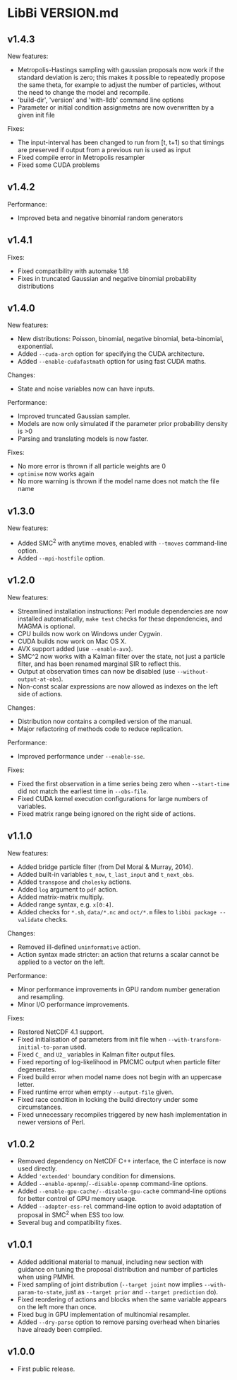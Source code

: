 LibBi VERSION.md
================

v1.4.3
------

New features:

* Metropolis-Hastings sampling with gaussian proposals now work if the standard deviation is zero; this makes it possible to repeatedly propose the same theta, for example to adjust the number of particles, without the need to change the model and recompile.
* 'build-dir', 'version' and 'with-lldb' command line options
* Parameter or initial condition assignmetns are now overwritten by a given init file

Fixes:

* The input-interval has been changed to run from [t, t+1) so that timings are preserved if output from a previous run is used as input
* Fixed compile error in Metropolis resampler
* Fixed some CUDA problems

v1.4.2
------

Performance:

* Improved beta and negative binomial random generators

v1.4.1
------

Fixes:

* Fixed compatibility with automake 1.16
* Fixes in truncated Gaussian and negative binomial probability distributions

v1.4.0
------

New features:

* New distributions: Poisson, binomial, negative binomial, beta-binomial, exponential.
* Added `--cuda-arch` option for specifying the CUDA architecture.
* Added `--enable-cudafastmath` option for using fast CUDA maths.

Changes:

* State and noise variables now can have inputs.

Performance:

* Improved truncated Gaussian sampler.
* Models are now only simulated if the parameter prior probability density is >0
* Parsing and translating models is now faster.

Fixes:

* No more error is thrown if all particle weights are 0
* `optimise` now works again
* No more warning is thrown if the model name does not match the file name

v1.3.0
------

New features:

* Added SMC$^2$ with anytime moves, enabled with `--tmoves` command-line option.
* Added `--mpi-hostfile` option.

v1.2.0
------

New features:

* Streamlined installation instructions: Perl module dependencies are now
  installed automatically, `make test` checks for these dependencies, and
  MAGMA is optional.
* CPU builds now work on Windows under Cygwin.
* CUDA builds now work on Mac OS X.
* AVX support added (use `--enable-avx`).
* SMC^2 now works with a Kalman filter over the state, not just a particle
  filter, and has been renamed marginal SIR to reflect this.
* Output at observation times can now be disabled (use
  `--without-output-at-obs`).
* Non-const scalar expressions are now allowed as indexes on the left side of
  actions.

Changes:

* Distribution now contains a compiled version of the manual.
* Major refactoring of methods code to reduce replication.

Performance:

* Improved performance under `--enable-sse`.

Fixes:

* Fixed the first observation in a time series being zero when `--start-time`
  did not match the earliest time in `--obs-file`.
* Fixed CUDA kernel execution configurations for large numbers of variables.
* Fixed matrix range being ignored on the right side of actions.


v1.1.0
------

New features:

* Added bridge particle filter (from Del Moral & Murray, 2014).
* Added built-in variables `t_now`, `t_last_input` and `t_next_obs`.
* Added `transpose` and `cholesky` actions.
* Added `log` argument to `pdf` action.
* Added matrix-matrix multiply.
* Added range syntax, e.g. `x[0:4]`.
* Added checks for `*.sh`, `data/*.nc` and `oct/*.m` files to
  `libbi package --validate` checks.

Changes:

* Removed ill-defined `uninformative` action.
* Action syntax made stricter: an action that returns a scalar cannot be
  applied to a vector on the left.

Performance:

* Minor performance improvements in GPU random number generation and
  resampling.
* Minor I/O performance improvements.

Fixes:

* Restored NetCDF 4.1 support.
* Fixed initialisation of parameters from init file when
  `--with-transform-initial-to-param` used.
* Fixed `C_` and `U2_` variables in Kalman filter output files.
* Fixed reporting of log-likelihood in PMCMC output when particle filter
  degenerates.
* Fixed build error when model name does not begin with an uppercase letter.
* Fixed runtime error when empty `--output-file` given.
* Fixed race condition in locking the build directory under some
  circumstances.
* Fixed unnecessary recompiles triggered by new hash implementation in newer
  versions of Perl.

v1.0.2
------

* Removed dependency on NetCDF C++ interface, the C interface is now used
  directly.
* Added `'extended'` boundary condition for dimensions.
* Added `--enable-openmp`/`--disable-openmp` command-line options.
* Added `--enable-gpu-cache/--disable-gpu-cach`e command-line options for better
  control of GPU memory usage.
* Added `--adapter-ess-rel`  command-line option to avoid adaptation of proposal
  in SMC$^2$ when ESS too low.
* Several bug and compatibility fixes.

v1.0.1
------

* Added additional material to manual, including new section with guidance on
  tuning the proposal distribution and number of particles when using PMMH.
* Fixed sampling of joint distribution (`--target joint` now implies
  `--with-param-to-state`, just as `--target prior` and `--target prediction`
  do).
* Fixed reordering of actions and blocks when the same variable appears on
  the left more than once.
* Fixed bug in GPU implementation of multinomial resampler.
* Added `--dry-parse` option to remove parsing overhead when binaries have
  already been compiled.

v1.0.0
------

* First public release.
